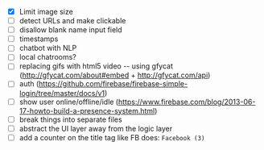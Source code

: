 - [x] Limit image size
- [ ] detect URLs and make clickable
- [ ] disallow blank name input field
- [ ] timestamps
- [ ] chatbot with NLP
- [ ] local chatrooms?
- [ ] replacing gifs with html5 video -- using gfycat
  (http://gfycat.com/about#embed + http://gfycat.com/api)
- [ ] auth
  (https://github.com/firebase/firebase-simple-login/tree/master/docs/v1)
- [ ] show user online/offline/idle
  (https://www.firebase.com/blog/2013-06-17-howto-build-a-presence-system.html)
- [ ] break things into separate files
- [ ] abstract the UI layer away from the logic layer
- [ ] add a counter on the title tag like FB does: `Facebook (3)`

